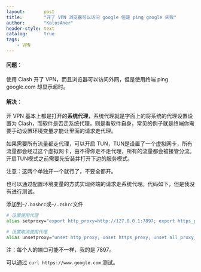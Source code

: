 ```yaml
---
layout:       post
title:        "开了 VPN 浏览器可以访问 google 但是 ping google 失败"
author:       "KalosAner"
header-style: text
catalog:      true
tags:
    - VPN
---
```


#### 问题：

使用 Clash 开了 VPN，而且浏览器可以访问外网，但是使用终端 ping google.com 却显示超时。

#### 解决：

开 VPN 基本上都是打开的**系统代理**，系统代理就是字面上的将系统的代理设置设置为 Clash，而软件是否走系统代理，则是看软件自身，常见的例子就是终端你需要手动设置环境变量才能让里面的请求走代理。

如果需要所有流量都走代理，可以开启 TUN，TUN是设置了一个虚拟网卡，所有流量都会经过这个虚拟网卡，由不得你走不走代理，所有的流量都会被接管分流。开启TUN模式之前需要先安装并打开下边的服务模式。

注意：这两个单独开一个就行了，不要全都开。

也可以通过配置环境变量的方式实现终端的请求走系统代理。代码如下，但是我没有进行测试。

添加到`~/.bashrc`或`~/.zshrc`文件

```sh
# 设置使用代理
alias setproxy="export http_proxy=http://127.0.0.1:7897; export https_proxy=$http_proxy; export all_proxy=socks5://127.0.0.1:7897; echo 'Set proxy successfully'"

# 设置取消使用代理
alias unsetproxy="unset http_proxy; unset https_proxy; unset all_proxy; echo 'Unset proxy successfully'"
```

注：每个人的端口可能不一样，我的是 7897。

可以通过 `curl https://www.google.com` 测试。
